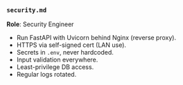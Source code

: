 ### `security.md`

**Role**: Security Engineer

* Run FastAPI with Uvicorn behind Nginx (reverse proxy).
* HTTPS via self-signed cert (LAN use).
* Secrets in `.env`, never hardcoded.
* Input validation everywhere.
* Least-privilege DB access.
* Regular logs rotated.

